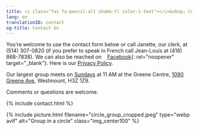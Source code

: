 ```yaml
---
title: <i class="fas fa-pencil-alt shake-tl color-1-text"></i>&nbsp; Contact Us &nbsp;<i class="fas fa-phone shake-bottom color-1-dark-text"></i>
lang: en
translationID: contact
og-title: Contact Us
---
```

You’re welcome to use the contact form below or call Janette, our clerk, at <i class="fas fa-phone color-1-dark-text"></i> (514) 307-0820 (if you prefer to speak in French call Jean-Louis at (418) 868-7838). We can also be reached on &nbsp;<i class="fab fa-facebook-f color-1-text"></i> &nbsp;[Facebook](https://www.facebook.com/MontrealQuakers/){: rel="noopener" target="_blank"}. Here is our [Privacy Policy](/privacy). 

Our largest group meets on [Sundays](/greene-centre) at 11 AM at the Greene Centre, [1090 Greene Ave](/greene-centre), Westmount, H3Z 1Z9.

Comments or questions are welcome. <i class="fas fa-pencil-alt shake-tl color-1-text"></i>

{% include contact.html %}

{% include picture.html filename="circle_group_cropped.jpeg" type="webp avif" alt="Group in a circle" class="img_center100" %}
